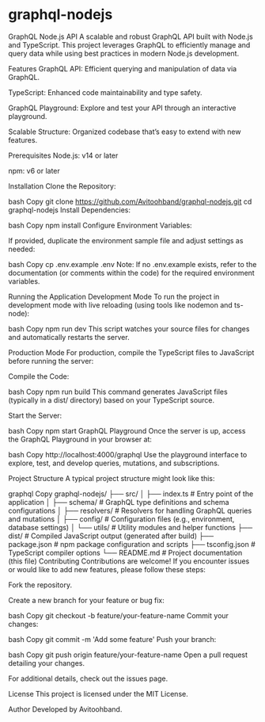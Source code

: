 # graphql-nodejs
GraphQL Node.js API
A scalable and robust GraphQL API built with Node.js and TypeScript. This project leverages GraphQL to efficiently manage and query data while using best practices in modern Node.js development.

Features
GraphQL API: Efficient querying and manipulation of data via GraphQL.

TypeScript: Enhanced code maintainability and type safety.

GraphQL Playground: Explore and test your API through an interactive playground.

Scalable Structure: Organized codebase that’s easy to extend with new features.

Prerequisites
Node.js: v14 or later

npm: v6 or later

Installation
Clone the Repository:

bash
Copy
git clone https://github.com/Avitoohband/graphql-nodejs.git
cd graphql-nodejs
Install Dependencies:

bash
Copy
npm install
Configure Environment Variables:

If provided, duplicate the environment sample file and adjust settings as needed:

bash
Copy
cp .env.example .env
Note: If no .env.example exists, refer to the documentation (or comments within the code) for the required environment variables.

Running the Application
Development Mode
To run the project in development mode with live reloading (using tools like nodemon and ts-node):

bash
Copy
npm run dev
This script watches your source files for changes and automatically restarts the server.

Production Mode
For production, compile the TypeScript files to JavaScript before running the server:

Compile the Code:

bash
Copy
npm run build
This command generates JavaScript files (typically in a dist/ directory) based on your TypeScript source.

Start the Server:

bash
Copy
npm start
GraphQL Playground
Once the server is up, access the GraphQL Playground in your browser at:

bash
Copy
http://localhost:4000/graphql
Use the playground interface to explore, test, and develop queries, mutations, and subscriptions.

Project Structure
A typical project structure might look like this:

graphql
Copy
graphql-nodejs/
├── src/
│   ├── index.ts         # Entry point of the application
│   ├── schema/          # GraphQL type definitions and schema configurations
│   ├── resolvers/       # Resolvers for handling GraphQL queries and mutations
│   ├── config/          # Configuration files (e.g., environment, database settings)
│   └── utils/           # Utility modules and helper functions
├── dist/                # Compiled JavaScript output (generated after build)
├── package.json         # npm package configuration and scripts
├── tsconfig.json        # TypeScript compiler options
└── README.md            # Project documentation (this file)
Contributing
Contributions are welcome! If you encounter issues or would like to add new features, please follow these steps:

Fork the repository.

Create a new branch for your feature or bug fix:

bash
Copy
git checkout -b feature/your-feature-name
Commit your changes:

bash
Copy
git commit -m 'Add some feature'
Push your branch:

bash
Copy
git push origin feature/your-feature-name
Open a pull request detailing your changes.

For additional details, check out the issues page.

License
This project is licensed under the MIT License.

Author
Developed by Avitoohband.
